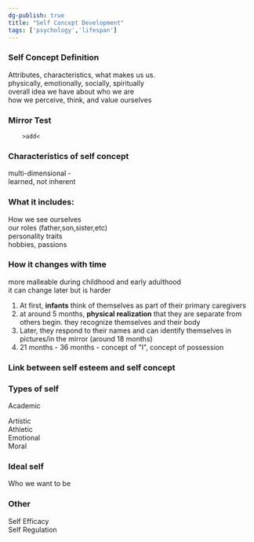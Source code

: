 ```yaml
---  
dg-publish: true  
title: "Self Concept Development"  
tags: ['psychology','lifespan']  
---  
```

  
### Self Concept Definition  
Attributes, characteristics, what makes us us.   
physically, emotionally, socially, spiritually  
overall idea we have about who we are  
how we perceive, think, and value ourselves  
  
### Mirror Test   
        >add<  
  
### Characteristics of self concept  
multi-dimensional -   
learned, not inherent  
  
### What it includes:  
How we see ourselves  
our roles (father,son,sister,etc)  
personality traits  
hobbies, passions  
  
  
### How it changes with time  
more malleable during childhood and early adulthood  
it can change later but is harder  
  
1. At first, **infants** think of themselves as part of their primary caregivers  
2. at around 5 months, **physical realization** that they are separate from others begin. they recognize themselves and their body   
3. Later, they respond to their names and can identify themselves in pictures/in the mirror (around 18 months)  
4. 21 months - 36 months - concept of "I", concept of possession  
  
  
### Link between self esteem and self concept  
  
  
  
### Types of self   
Academic  
	  
Artistic  
Athletic  
Emotional   
Moral   
  
### Ideal self  
Who we want to be   
  
### Other  
Self Efficacy  
Self Regulation  
  
